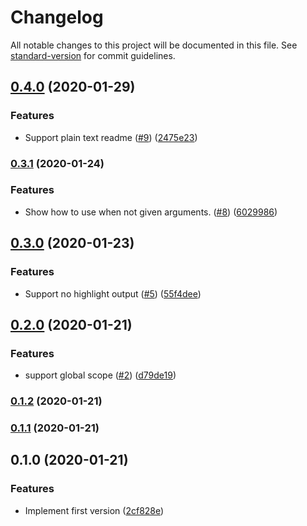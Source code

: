 # Changelog

All notable changes to this project will be documented in this file. See [standard-version](https://github.com/conventional-changelog/standard-version) for commit guidelines.

## [0.4.0](https://github.com/potato4d/yomu/compare/v0.3.1...v0.4.0) (2020-01-29)


### Features

* Support plain text readme ([#9](https://github.com/potato4d/yomu/issues/9)) ([2475e23](https://github.com/potato4d/yomu/commit/2475e2365e0cb2e903a8ee93810cadaee24dc5f6))

### [0.3.1](https://github.com/potato4d/yomu/compare/v0.3.0...v0.3.1) (2020-01-24)


### Features

* Show how to use when not given arguments. ([#8](https://github.com/potato4d/yomu/issues/8)) ([6029986](https://github.com/potato4d/yomu/commit/6029986d084a842fd71733c42ef4593326756900))

## [0.3.0](https://github.com/potato4d/yomu/compare/v0.2.0...v0.3.0) (2020-01-23)


### Features

* Support no highlight output ([#5](https://github.com/potato4d/yomu/issues/5)) ([55f4dee](https://github.com/potato4d/yomu/commit/55f4deefabafde1f94085f7989584403451c25b9))

## [0.2.0](https://github.com/potato4d/yomu/compare/v0.1.2...v0.2.0) (2020-01-21)


### Features

* support global scope ([#2](https://github.com/potato4d/yomu/issues/2)) ([d79de19](https://github.com/potato4d/yomu/commit/d79de19667dd2b1560031c8a6ca487784bb71472))

### [0.1.2](https://github.com/potato4d/yomu/compare/v0.1.1...v0.1.2) (2020-01-21)

### [0.1.1](https://github.com/potato4d/yomu/compare/v0.1.0...v0.1.1) (2020-01-21)

## 0.1.0 (2020-01-21)


### Features

* Implement first version ([2cf828e](https://github.com/potato4d/yomu/commit/2cf828e6687af844e13875073c4679fe3c49e1d0))
